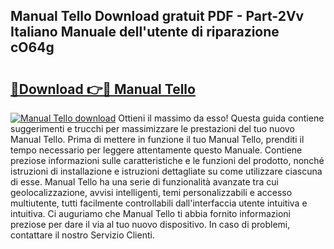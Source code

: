 ## Manual Tello Download gratuit PDF - Part-2Vv Italiano Manuale dell'utente di riparazione cO64g

# <h2><a href="http://dfe4mz4.blite.top/?on=Manual+Tello">🔗Download 👉🔴 Manual Tello</a></h2>

[![Manual Tello download](https://i.imgur.com/lujVjoI.png)](http://dfe4mz4.blite.top/?on=Manual+Tello)
Ottieni il massimo da esso! Questa guida contiene suggerimenti e trucchi per massimizzare le prestazioni del tuo nuovo Manual Tello. Prima di mettere in funzione il tuo Manual Tello, prenditi il tempo necessario per leggere attentamente questo Manuale. Contiene preziose informazioni sulle caratteristiche e le funzioni del prodotto, nonché istruzioni di installazione e istruzioni dettagliate su come utilizzare ciascuna di esse. Manual Tello ha una serie di funzionalità avanzate tra cui geolocalizzazione, avvisi intelligenti, temi personalizzabili e accesso multiutente, tutti facilmente controllabili dall'interfaccia utente intuitiva e intuitiva. Ci auguriamo che Manual Tello ti abbia fornito informazioni preziose per dare il via al tuo nuovo dispositivo. In caso di problemi, contattare il nostro Servizio Clienti.
